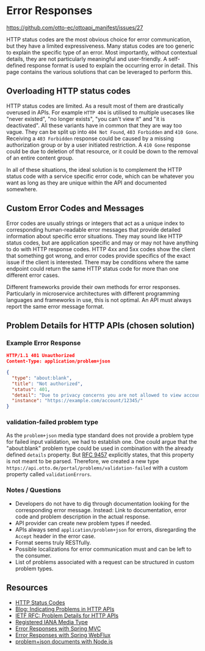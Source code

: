 # Error Responses

<https://github.com/otto-ec/ottoapi_manifest/issues/27>

HTTP status codes are the most obvious choice for error communication, but they have a limited expressiveness. Many status codes are too generic to explain the specific type of an error. Most importantly, without contextual details, they are not particularly meaningful and user-friendly.
A self-defined response format is used to explain the occurring error in detail.
This page contains the various solutions that can be leveraged to perform this.

## Overloading HTTP status codes

HTTP status codes are limited. As a result most of them are drastically overused in APIs. For example `HTTP 404` is utilised to multiple usecases like "never existed", "no longer exists", "you can't view it" and "it is deactivated". All these variants have in common that they are way too vague. They can be split up into `404 Not Found`, `403 Forbidden` and `410 Gone`. Receiving a `403 Forbidden` response could be caused by a missing authorization group or by a user initiated restriction. A `410 Gone` response could be due to deletion of that resource, or it could be down to the removal of an entire content group.

In all of these situations, the ideal solution is to complement the HTTP status code with a service specific error code, which can be whatever you want as long as they are unique within the API and documented somewhere.

## Custom Error Codes and Messages

Error codes are usually strings or integers that act as a unique index to corresponding human-readable error messages that provide detailed information about specific error situations.
They may sound like HTTP status codes, but are application specific and may or may not have anything to do with HTTP response codes. HTTP 4xx and 5xx codes show the client that something got wrong, and error codes provide specifics of the exact issue if the client is interested. There may be conditions where the same endpoint could return the same HTTP status code for more than one different error cases.

Different frameworks provide their own methods for error responses. Particularly in microservice architectures with different programming languages and frameworks in use, this is not optimal. An API must always report the same error message format.

## Problem Details for HTTP APIs (chosen solution)

### Example Error Response

```json
HTTP/1.1 401 Unauthorized
Content-Type: application/problem+json

{
  "type": "about:blank",
  "title": "Not authorized",
  "status": 401,
  "detail": "Due to privacy concerns you are not allowed to view account details of others.",
  "instance": "https://example.com/account/12345/"
}
```

### validation-failed problem type

As the `problem+json` media type standard does not provide a problem type for failed input validation, we had to establish one.
One could argue that the "about:blank" problem type could be used in combination with the already defined `details` property. But [RFC 9457](https://tools.ietf.org/html/rfc9457) explicitly states, that this property is not meant to be parsed.
Therefore, we created a new type `https://api.otto.de/portal/problems/validation-failed` with a custom property called `validationErrors`.

### Notes / Questions

- Developers do not have to dig through documentation looking for the corresponding error message. Instead: Link to documentation, error code and problem description in the actual response.
- API provider can create new problem types if needed.
- APIs always send `application/problem+json` for errors, disregarding the `Accept` header in the error case.
- Format seems truly RESTfully.
- Possible localizations for error communication must and can be left to the consumer.
- List of problems associated with a request can be structured in custom problem types.

## Resources

- [HTTP Status Codes](https://httpstatuses.com)
- [Blog: Indicating Problems in HTTP APIs](https://www.mnot.net/blog/2013/05/15/http_problem)
- [IETF RFC: Problem Details for HTTP APIs](https://tools.ietf.org/html/rfc9457)
- [Registered IANA Media Type](https://www.iana.org/assignments/media-types/application/problem+json)
- [Error Responses with Spring MVC](https://docs.spring.io/spring-framework/reference/web/webmvc/mvc-ann-rest-exceptions.html)
- [Error Responses with Spring WebFlux](https://docs.spring.io/spring-framework/reference/web/webflux/ann-rest-exceptions.html)
- [problem+json documents with Node.js](https://www.npmjs.com/package/problem-json)
